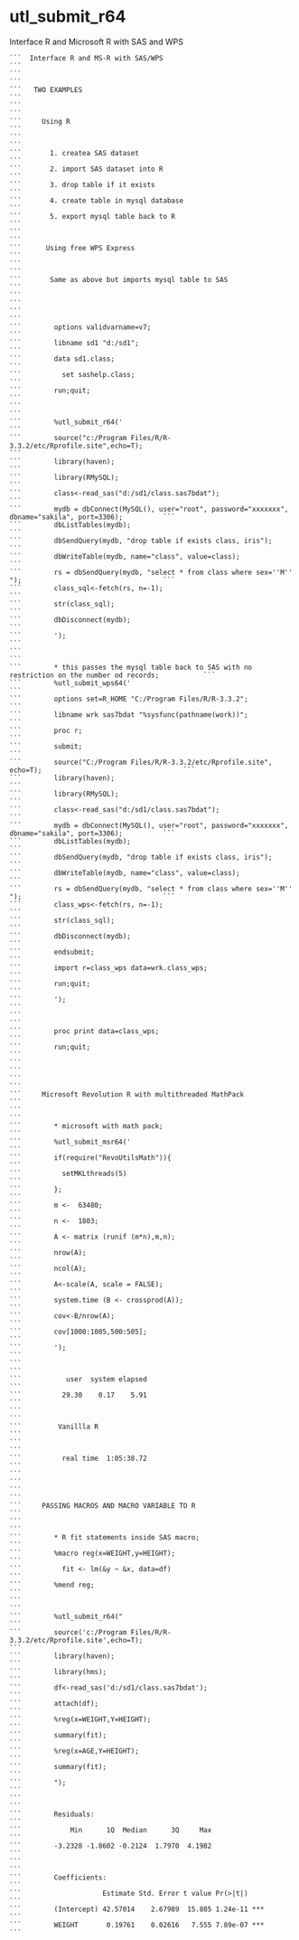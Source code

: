 # utl_submit_r64
Interface R and Microsoft R with SAS and WPS


    ```  Interface R and MS-R with SAS/WPS                                                                       ```
    ```                                                                                                          ```
    ```   TWO EXAMPLES                                                                                           ```
    ```                                                                                                          ```
    ```     Using R                                                                                              ```
    ```                                                                                                          ```
    ```       1. createa SAS dataset                                                                             ```
    ```       2. import SAS dataset into R                                                                       ```
    ```       3. drop table if it exists                                                                         ```
    ```       4. create table in mysql database                                                                  ```
    ```       5. export mysql table back to R                                                                    ```
    ```                                                                                                          ```
    ```      Using free WPS Express                                                                              ```
    ```                                                                                                          ```
    ```       Same as above but imports mysql table to SAS                                                       ```
    ```                                                                                                          ```
    ```                                                                                                          ```
    ```        options validvarname=v7;                                                                          ```
    ```        libname sd1 "d:/sd1";                                                                             ```
    ```        data sd1.class;                                                                                   ```
    ```          set sashelp.class;                                                                              ```
    ```        run;quit;                                                                                         ```
    ```                                                                                                          ```
    ```        %utl_submit_r64('                                                                                 ```
    ```        source("c:/Program Files/R/R-3.3.2/etc/Rprofile.site",echo=T);                                    ```
    ```        library(haven);                                                                                   ```
    ```        library(RMySQL);                                                                                  ```
    ```        class<-read_sas("d:/sd1/class.sas7bdat");                                                         ```
    ```        mydb = dbConnect(MySQL(), user="root", password="xxxxxxx", dbname="sakila", port=3306);          ```
    ```        dbListTables(mydb);                                                                               ```
    ```        dbSendQuery(mydb, "drop table if exists class, iris");                                            ```
    ```        dbWriteTable(mydb, name="class", value=class);                                                    ```
    ```        rs = dbSendQuery(mydb, "select * from class where sex=''M'' ");                                   ```
    ```        class_sql<-fetch(rs, n=-1);                                                                       ```
    ```        str(class_sql);                                                                                   ```
    ```        dbDisconnect(mydb);                                                                               ```
    ```        ');                                                                                               ```
    ```                                                                                                          ```
    ```        * this passes the mysql table back to SAS with no restriction on the number od records;           ```
    ```        %utl_submit_wps64('                                                                               ```
    ```        options set=R_HOME "C:/Program Files/R/R-3.3.2";                                                  ```
    ```        libname wrk sas7bdat "%sysfunc(pathname(work))";                                                  ```
    ```        proc r;                                                                                           ```
    ```        submit;                                                                                           ```
    ```        source("C:/Program Files/R/R-3.3.2/etc/Rprofile.site", echo=T);                                   ```
    ```        library(haven);                                                                                   ```
    ```        library(RMySQL);                                                                                  ```
    ```        class<-read_sas("d:/sd1/class.sas7bdat");                                                         ```
    ```        mydb = dbConnect(MySQL(), user="root", password="xxxxxxx", dbname="sakila", port=3306);          ```
    ```        dbListTables(mydb);                                                                               ```
    ```        dbSendQuery(mydb, "drop table if exists class, iris");                                            ```
    ```        dbWriteTable(mydb, name="class", value=class);                                                    ```
    ```        rs = dbSendQuery(mydb, "select * from class where sex=''M'' ");                                   ```
    ```        class_wps<-fetch(rs, n=-1);                                                                       ```
    ```        str(class_sql);                                                                                   ```
    ```        dbDisconnect(mydb);                                                                               ```
    ```        endsubmit;                                                                                        ```
    ```        import r=class_wps data=wrk.class_wps;                                                            ```
    ```        run;quit;                                                                                         ```
    ```        ');                                                                                               ```
    ```                                                                                                          ```
    ```        proc print data=class_wps;                                                                        ```
    ```        run;quit;                                                                                         ```
    ```                                                                                                          ```
    ```                                                                                                          ```
    ```     Microsoft Revolution R with multithreaded MathPack                                                   ```
    ```                                                                                                          ```
    ```        * microsoft with math pack;                                                                       ```
    ```        %utl_submit_msr64('                                                                               ```
    ```        if(require("RevoUtilsMath")){                                                                     ```
    ```          setMKLthreads(5)                                                                                ```
    ```        };                                                                                                ```
    ```        m <-  63480;                                                                                      ```
    ```        n <-  1803;                                                                                       ```
    ```        A <- matrix (runif (m*n),m,n);                                                                    ```
    ```        nrow(A);                                                                                          ```
    ```        ncol(A);                                                                                          ```
    ```        A<-scale(A, scale = FALSE);                                                                       ```
    ```        system.time (B <- crossprod(A));                                                                  ```
    ```        cov<-B/nrow(A);                                                                                   ```
    ```        cov[1000:1005,500:505];                                                                           ```
    ```        ');                                                                                               ```
    ```                                                                                                          ```
    ```           user  system elapsed                                                                           ```
    ```          29.30    0.17    5.91                                                                           ```
    ```                                                                                                          ```
    ```         Vanillla R                                                                                       ```
    ```                                                                                                          ```
    ```          real time  1:05:38.72                                                                           ```
    ```                                                                                                          ```
    ```                                                                                                          ```
    ```     PASSING MACROS AND MACRO VARIABLE TO R                                                               ```
    ```                                                                                                          ```
    ```        * R fit statements inside SAS macro;                                                              ```
    ```        %macro reg(x=WEIGHT,y=HEIGHT);                                                                    ```
    ```          fit <- lm(&y ~ &x, data=df)                                                                     ```
    ```        %mend reg;                                                                                        ```
    ```                                                                                                          ```
    ```        %utl_submit_r64("                                                                                 ```
    ```        source('c:/Program Files/R/R-3.3.2/etc/Rprofile.site',echo=T);                                    ```
    ```        library(haven);                                                                                   ```
    ```        library(hms);                                                                                     ```
    ```        df<-read_sas('d:/sd1/class.sas7bdat');                                                            ```
    ```        attach(df);                                                                                       ```
    ```        %reg(x=WEIGHT,Y=HEIGHT);                                                                          ```
    ```        summary(fit);                                                                                     ```
    ```        %reg(x=AGE,Y=HEIGHT);                                                                             ```
    ```        summary(fit);                                                                                     ```
    ```        ");                                                                                               ```
    ```                                                                                                          ```
    ```        Residuals:                                                                                        ```
    ```            Min      1Q  Median      3Q     Max                                                           ```
    ```        -3.2328 -1.8602 -0.2124  1.7970  4.1982                                                           ```
    ```                                                                                                          ```
    ```        Coefficients:                                                                                     ```
    ```                    Estimate Std. Error t value Pr(>|t|)                                                  ```
    ```        (Intercept) 42.57014    2.67989  15.885 1.24e-11 ***                                              ```
    ```        WEIGHT       0.19761    0.02616   7.555 7.89e-07 ***                                              ```
